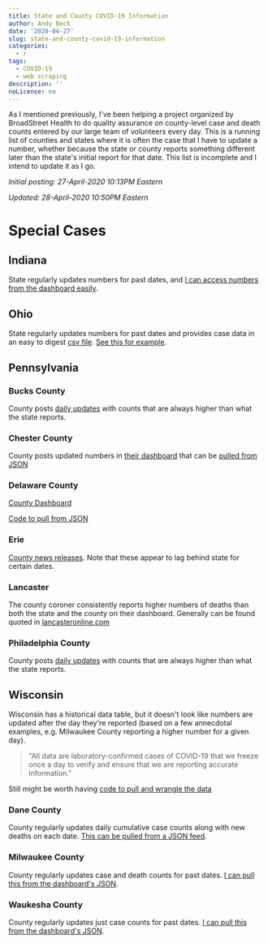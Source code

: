 ```yaml
---
title: State and County COVID-19 Information
author: Andy Beck
date: '2020-04-27'
slug: state-and-county-covid-19-information
categories:
  - r
tags:
  - COVID-19
  - web scraping
description: ''
noLicense: no
---
```


As I mentioned previously, I've been helping a project organized by BroadStreet Health to do quality assurance on county-level case and death counts entered by our large team of volunteers every day. This is a running list of counties and states where it is often the case that I have to update a number, whether because the state or county reports something different later than the state's initial report for that date. This list is incomplete and I intend to update it as I go.

*Initial posting: 27-April-2020 10:13PM Eastern*

*Updated: 28-April-2020 10:50PM Eastern*

# Special Cases

## Indiana

State regularly updates numbers for past dates, and [I can access numbers from the dashboard easily](https://gist.github.com/theandyb/8ab1b267b8355f931aa95b30bb3aa9c6). 

## Ohio

State regularly updates numbers for past dates and provides case data in an easy to digest [csv file](https://coronavirus.ohio.gov/static/COVIDSummaryData.csv). [See this for example](https://gist.github.com/theandyb/a675fe6e06c4c8cbbd14127a648a14df).

## Pennsylvania

### Bucks County

County posts [daily updates](http://www.buckscounty.org/news/2020News) with counts that are always higher than what the state reports.

### Chester County
County posts updated numbers in [their dashboard](https://chesco.maps.arcgis.com/apps/opsdashboard/index.html#/975082d579454c3ca7877db0a44e61ca) that can be [pulled from JSON](https://gist.github.com/theandyb/d837e12a37358fd9ecebf16cb2509532)

### Delaware County

[County Dashboard](https://chesco.maps.arcgis.com/apps/opsdashboard/index.html#/bce5af8a6f454ee78e00b5adc67f4c4a)

[Code to pull from JSON](https://gist.github.com/theandyb/664ae3f5d9c6a6cd557bd79681f655b2)

### Erie

[County news releases](https://eriecountypa.gov/about/county-news/news-releases/). Note that these appear to lag behind state for certain dates.

### Lancaster

The county coroner consistently reports higher numbers of deaths than both the state and the county on their dashboard. Generally can be found quoted in [lancasteronline.com](https://lancasteronline.com/)

### Philadelphia County

County posts [daily updates](https://www.phila.gov/the-latest/archives/#/?templates=press_release) with counts that are always higher than what the state reports.

## Wisconsin

Wisconsin has a historical data table, but it doesn't look like numbers are updated after the day they're reported (based on a few annecdotal examples, e.g. Milwaukee County reporting a higher number for a given day).

> "All data are laboratory-confirmed cases of COVID-19 that we freeze once a day to verify and ensure that we are reporting accurate information."

Still might be worth having [code to pull and wrangle the data](https://gist.github.com/theandyb/6a36937db7899e2428e0dcf34a533af2)
### Dane County

County regularly updates daily cumulative case counts along with new deaths on each date. [This can be pulled from a JSON feed](https://gist.github.com/theandyb/07862befe5d538cc90682ab36edaa6a4).

### Milwaukee County

County regularly updates case and death counts for past dates. [I can pull this from the dashboard's JSON](https://gist.github.com/theandyb/77c967ea504f4c3fccff76e82e5f6f7c).

### Waukesha County

County regularly updates just case counts for past dates. [I can pull this from the dashboard's JSON](https://gist.github.com/theandyb/108ec0ac86ad69999338bad449b2822d).